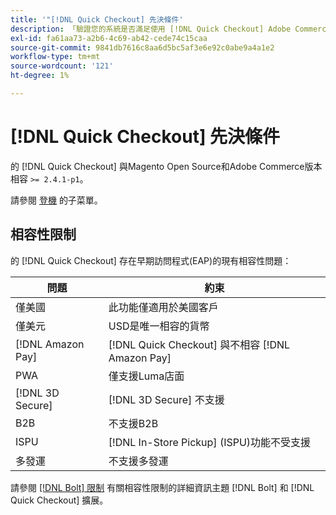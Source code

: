 ```yaml
---
title: '"[!DNL Quick Checkout] 先決條件'
description: 「驗證您的系統是否滿足使用 [!DNL Quick Checkout] Adobe Commerce分機"
exl-id: fa61aa73-a2b6-4c69-ab42-cede74c15caa
source-git-commit: 9841db7616c8aa6d5bc5af3e6e92c0abe9a4a1e2
workflow-type: tm+mt
source-wordcount: '121'
ht-degree: 1%

---
```


# [!DNL Quick Checkout] 先決條件

的 [!DNL Quick Checkout] 與Magento Open Source和Adobe Commerce版本相容 `>= 2.4.1-p1`。

請參閱 [登機](../quick-checkout/onboarding.md) 的子菜單。

## 相容性限制

的 [!DNL Quick Checkout] 存在早期訪問程式(EAP)的現有相容性問題：

| **問題** | **約束** |
|----------------|-----------------|
| 僅美國 | 此功能僅適用於美國客戶 |
| 僅美元 | USD是唯一相容的貨幣 |
| [!DNL Amazon Pay] | [!DNL Quick Checkout] 與不相容 [!DNL Amazon Pay] |
| PWA | 僅支援Luma店面 |
| [!DNL 3D Secure] | [!DNL 3D Secure] 不支援 |
| B2B | 不支援B2B |
| ISPU | [!DNL In-Store Pickup] (ISPU)功能不受支援 |
| 多發運 | 不支援多發運 |

請參閱 [[!DNL Bolt] 限制](https://help.bolt.com/integrations/adobe-quick-checkout/set-up/#limitations) 有關相容性限制的詳細資訊主題 [!DNL Bolt] 和 [!DNL Quick Checkout] 擴展。
